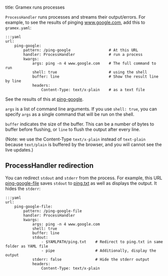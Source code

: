 title: Gramex runs processes

`ProcessHandler` runs processes and streams their output/errors. For example, to
see the results of pinging www.google.com, add this to `gramex.yaml`:

    :::yaml
    url:
        ping-google:
            pattern: /ping-google                 # At this URL
            handler: ProcessHandler               # run a process
            kwargs:
                args: ping -n 4 www.google.com    # The full command to run
                shell: true                       # using the shell
                buffer: line                      # Show the result line by line
                headers:
                    Content-Type: text/x-plain    # as a text file

See the results of this at [ping-google](ping-google).

`args` is a list of command line arguments. If you use `shell: true`, you can
specify `args` as a single command that will be run on the shell.

`buffer` indicates the size of the buffer. This can be a number of bytes to
buffer before flushing, or `line` to flush the output after every line.

(Note: we use the Content-Type `text/x-plain` instead of `text-plain` because
`text/plain` is buffered by the browser, and you will cannot see the live
updates.)

## ProcessHandler redirection

You can redirect `stdout` and `stderr` from the process. For example, this URL
[ping-google-file](ping-google-file) saves `stdout` to [ping.txt](ping.txt) as
well as displays the output. It hides the `stderr`:

    :::yaml
    url:
        ping-google-file:
            pattern: /ping-google-file
            handler: ProcessHandler
            kwargs:
                args: ping -n 4 www.google.com
                shell: true
                buffer: line
                stdout:
                    - $YAMLPATH/ping.txt    # Redirect to ping.txt in same folder as YAML file
                    - pipe                  # Additionally, display the output
                stderr: false               # Hide the stderr output
                headers:
                    Content-Type: text/x-plain
